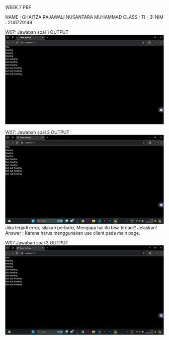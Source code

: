 WEEK 7 PBF

NAME    : GHAITZA RAJAWALI NUSANTARA MUHAMMAD
CLASS   : TI - 3I
NIM     : 2141720149

W07: Jawaban soal 1
OUTPUT
![Praktikum_1](assets/image/W07_Jawaban_soal_1.png)

W07: Jawaban soal 2
OUTPUT
![Praktikum_2](assets/image/W07_Jawaban_soal_2.png)
Jika terjadi error, silakan perbaiki, Mengapa hal itu bisa terjadi? Jelaskan!
Answer : Karena harus menggunakan use client pada main page.

W07 Jawaban soal 3
OUTPUT
![Praktikum_3](assets/image/W07_Jawaban_soal_3.png)